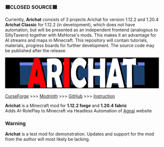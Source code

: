 ### 🟥CLOSED SOURCE🟥
Currently, **Arichat** consists of 3 projects
Arichat for version 1.12.2 and 1.20.4
**Arichat Classic** for 1.12.2 (in development), which does not have automation, but will be presented as an independent frontend (analogous to SillyTavern) together with MsHorse's mods. 
This makes it an advantage for AI streams and maps in Minecraft.
This repository will contain tutorials, materials, progress boards for further development. The source code may be published after the release.

![ARICHAT](https://github.com/kiraririria/arichat/blob/web/assets/images/logo_banner.png)

[CurseForge](https://www.curseforge.com/minecraft/mc-mods/arichat) >>> [Modrinth](https://modrinth.com/mod/arichat) >>> 
 [GitHub](https://github.com/kiraririria/arichat) >>> [Instruction](https://kiraririria.github.io/arichat/)

**Arichat** is a Minecraft mod for **1.12.2 forge** and **1.20.4 fabric**\
Adds AI-RolePlay to Minecraft via Headless Automation of [Agnai](https://github.com/agnaistic/agnai) website



### Warning
**Arichat** is a test mod for demonstration. Updates and support for the mod from the author will most likely be lacking. 
